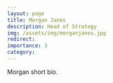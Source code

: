 ```yaml
---
layout: page
title: Morgan Janes
description: Head of Strategy
img: /assets/img/morganjanes.jpg
redirect:
importance: 3
category: 
---
```


Morgan short bio.